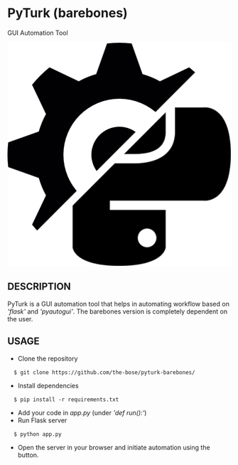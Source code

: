 # PyTurk (barebones)
GUI Automation Tool

![PyTurk Logo](/static/img/logo.png)

## DESCRIPTION
PyTurk is a GUI automation tool that helps in automating workflow based on _'flask'_ and _'pyautogui'_. The barebones version is completely dependent on the user.

## USAGE
* Clone the repository
```
  $ git clone https://github.com/the-bose/pyturk-barebones/
```
* Install dependencies
```
  $ pip install -r requirements.txt
```
* Add your code in _app.py_ (under _'def run():'_)
* Run Flask server
```
  $ python app.py
```
* Open the server in your browser and initiate automation using the button.
